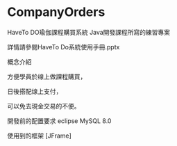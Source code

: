 # CompanyOrders
HaveTo DO瑜伽課程購買系統 
Java開發課程所寫的練習專案

詳情請參閱HaveTo Do系統使用手冊.pptx 


概念介紹 

方便學員於缐上做課程購買，

日後搭配缐上支付， 

可以免去現金交易的不便。


開發前的配置要求 
eclipse 
MySQL 8.0 

使用到的框架 [JFrame]

